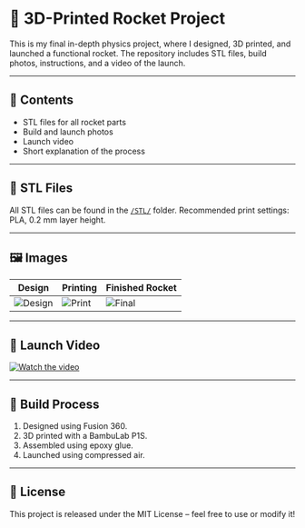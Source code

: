 # 🚀 3D-Printed Rocket Project

This is my final in-depth physics project, where I designed, 3D printed, and launched a functional rocket. The repository includes STL files, build photos, instructions, and a video of the launch.

---

## 📂 Contents

- STL files for all rocket parts
- Build and launch photos
- Launch video
- Short explanation of the process

---

## 🧩 STL Files

All STL files can be found in the [`/STL/`](./STL) folder. Recommended print settings: PLA, 0.2 mm layer height.

---

## 🖼️ Images

| Design | Printing | Finished Rocket |
|--------|----------|-----------------|
| ![Design](images/design.png) | ![Print](images/print.jpg) | ![Final](images/rocket.jpg) |

---

## 🎥 Launch Video

[![Watch the video](images/video-thumbnail.jpg)](https://www.youtube.com/watch?v=YOUR-LINK-HERE)

---

## 🔧 Build Process

1. Designed using Fusion 360.
2. 3D printed with a BambuLab P1S.
3. Assembled using epoxy glue.
4. Launched using compressed air.

---

## 📄 License

This project is released under the MIT License – feel free to use or modify it!